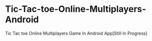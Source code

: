 # Tic-Tac-toe-Online-Multiplayers-Android
Tic Tac toe Online Multiplayers Game In Android App[Still In Progress]
